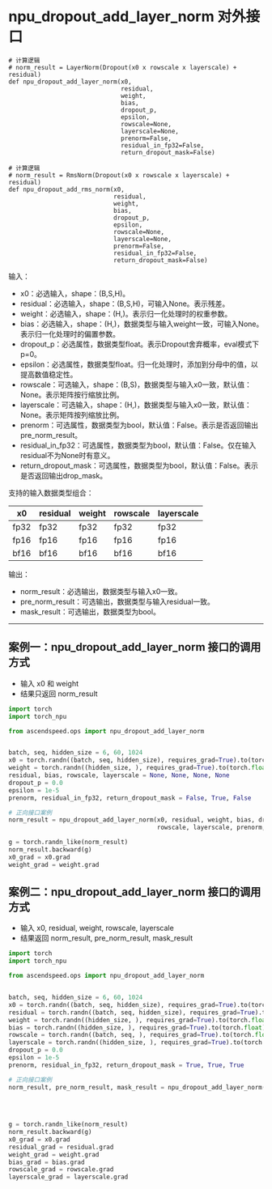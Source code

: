 # npu_dropout_add_layer_norm 对外接口
```
# 计算逻辑
# norm_result = LayerNorm(Dropout(x0 x rowscale x layerscale) + residual)
def npu_dropout_add_layer_norm(x0,
                               residual,
                               weight,
                               bias,
                               dropout_p,
                               epsilon,
                               rowscale=None,
                               layerscale=None,
                               prenorm=False,
                               residual_in_fp32=False,
                               return_dropout_mask=False)

# 计算逻辑
# norm_result = RmsNorm(Dropout(x0 x rowscale x layerscale) + residual)   
def npu_dropout_add_rms_norm(x0,
                             residual,
                             weight,
                             bias,
                             dropout_p,
                             epsilon,
                             rowscale=None,
                             layerscale=None,
                             prenorm=False,
                             residual_in_fp32=False,
                             return_dropout_mask=False)                 
```

输入：
- x0：必选输入，shape：(B,S,H)。
- residual：必选输入，shape：(B,S,H)，可输入None。表示残差。
- weight：必选输入，shape：(H,)。表示归一化处理时的权重参数。
- bias：必选输入，shape：(H,)，数据类型与输入weight一致，可输入None。表示归一化处理时的偏置参数。
- dropout_p：必选属性，数据类型float。表示Dropout舍弃概率，eval模式下p=0。
- epsilon：必选属性，数据类型float。归一化处理时，添加到分母中的值，以提高数值稳定性。
- rowscale：可选输入，shape：(B,S)，数据类型与输入x0一致，默认值：None。表示矩阵按行缩放比例。
- layerscale：可选输入，shape：(H,)，数据类型与输入x0一致，默认值：None。表示矩阵按列缩放比例。
- prenorm：可选属性，数据类型为bool，默认值：False。表示是否返回输出pre_norm_result。
- residual_in_fp32：可选属性，数据类型为bool，默认值：False。仅在输入residual不为None时有意义。
- return_dropout_mask：可选属性，数据类型为bool，默认值：False。表示是否返回输出drop_mask。

支持的输入数据类型组合：

| x0 | residual | weight | rowscale | layerscale |
| ----- | ----- |  ----- | ----- | ----- |
|fp32|fp32|fp32|fp32|fp32 |
|fp16|fp16|fp16|fp16|fp16 |
|bf16|bf16|bf16|bf16|bf16 |


输出：
- norm_result：必选输出，数据类型与输入x0一致。
- pre_norm_result：可选输出，数据类型与输入residual一致。
- mask_result：可选输出，数据类型为bool。

***
## 案例一：npu_dropout_add_layer_norm 接口的调用方式

- 输入 x0 和 weight
- 结果只返回 norm_result

```python
import torch
import torch_npu

from ascendspeed.ops import npu_dropout_add_layer_norm


batch, seq, hidden_size = 6, 60, 1024
x0 = torch.randn((batch, seq, hidden_size), requires_grad=True).to(torch.float).npu()
weight = torch.randn((hidden_size, ), requires_grad=True).to(torch.float).npu()
residual, bias, rowscale, layerscale = None, None, None, None
dropout_p = 0.0
epsilon = 1e-5
prenorm, residual_in_fp32, return_dropout_mask = False, True, False

# 正向接口案例
norm_result = npu_dropout_add_layer_norm(x0, residual, weight, bias, dropout_p, epsilon,
                                         rowscale, layerscale, prenorm, residual_in_fp32, return_dropout_mask)

g = torch.randn_like(norm_result)
norm_result.backward(g)
x0_grad = x0.grad
weight_grad = weight.grad

```

## 案例二：npu_dropout_add_layer_norm 接口的调用方式
- 输入 x0, residual, weight, rowscale, layerscale
- 结果返回 norm_result, pre_norm_result, mask_result

```python
import torch
import torch_npu

from ascendspeed.ops import npu_dropout_add_layer_norm


batch, seq, hidden_size = 6, 60, 1024
x0 = torch.randn((batch, seq, hidden_size), requires_grad=True).to(torch.float).npu()
residual = torch.randn((batch, seq, hidden_size), requires_grad=True).to(torch.float).npu()
weight = torch.randn((hidden_size, ), requires_grad=True).to(torch.float).npu()
bias = torch.randn((hidden_size, ), requires_grad=True).to(torch.float).npu()
rowscale = torch.randn((batch, seq, ), requires_grad=True).to(torch.float).npu()
layerscale = torch.randn((hidden_size, ), requires_grad=True).to(torch.float).npu()
dropout_p = 0.0
epsilon = 1e-5
prenorm, residual_in_fp32, return_dropout_mask = True, True, True

# 正向接口案例
norm_result, pre_norm_result, mask_result = npu_dropout_add_layer_norm(x0, residual, weight, 
                                                                       bias, dropout_p, epsilon,
                                                                       rowscale, layerscale, prenorm, 
                                                                       residual_in_fp32, return_dropout_mask)

g = torch.randn_like(norm_result)
norm_result.backward(g)
x0_grad = x0.grad
residual_grad = residual.grad
weight_grad = weight.grad
bias_grad = bias.grad
rowscale_grad = rowscale.grad
layerscale_grad = layerscale.grad
```